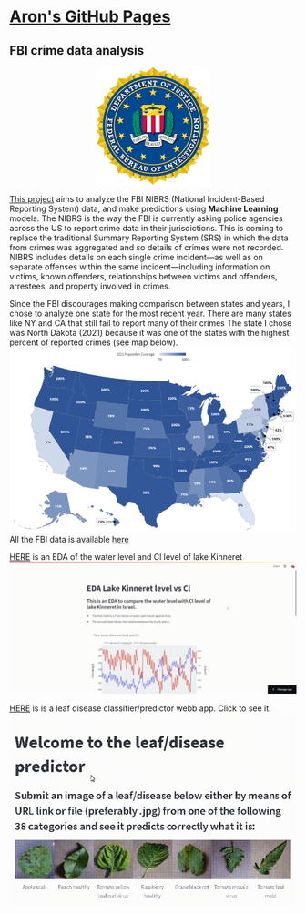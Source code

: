 
# [Aron's GitHub Pages](https://apollner.github.io/)

## FBI crime data analysis
<p align="center">
<img src="images/FBI.png" alt="drawing" width="200"/>
</p>
   

[This project](https://github.com/apollner/apollner.github.io/blob/main/FBI%20project/predicting-age-and-race-of-offender-nd-2021.ipynb) aims to analyze the FBI NIBRS (National Incident-Based Reporting System) data, and make predictions using **Machine Learning** models. The NIBRS is the way the FBI is currently asking police agencies across the US to report crime data in their jurisdictions. This is coming to replace the traditional Summary Reporting System (SRS) in which the data from crimes was aggregated and so details of crimes were not recorded.
NIBRS includes details on each single crime incident—as well as on separate offenses within the same incident—including information on victims, known offenders, relationships between victims and offenders, arrestees, and property involved in crimes.

Since the FBI discourages making comparison between states and years, I chose to analyze one state for the most recent year. 
There are many states like NY and CA that still fail to report many of their crimes 
The state I chose was North Dakota (2021) because it was one of the states with the highest percent of reported crimes (see map below).
![Alt Text](images/nibrs_pop_coverage_map_2021.png)
All the FBI data is available [here](https://crime-data-explorer.fr.cloud.gov/pages/downloads)

[HERE](https://apollner-kinneret-water-kinneret-umvoo0.streamlitapp.com/) is an EDA of the water level and Cl level of lake Kinneret 
![Alt Text](images/streamlit-kinneret-2022-08-29-15-08-06.gif)

[HERE](https://share.streamlit.io/apollner/streamlit_plant_disease_app/main/plant_disease_classification.py) is is a leaf disease classifier/predictor webb app. Click to see it.
![Alt Text](images/Streamlit.gif)


